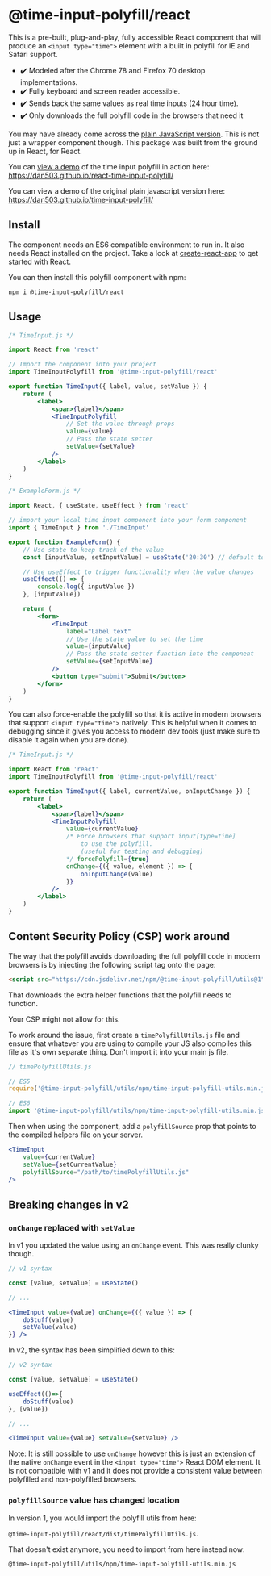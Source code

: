 # @time-input-polyfill/react

This is a pre-built, plug-and-play, fully accessible React component that will produce an `<input type="time">` element with a built in polyfill for IE and Safari support.

-   ✔️ Modeled after the Chrome 78 and Firefox 70 desktop implementations.
-   ✔️ Fully keyboard and screen reader accessible.
-   ✔️ Sends back the same values as real time inputs (24 hour time).
-   ✔️ Only downloads the full polyfill code in the browsers that need it

You may have already come across the [plain JavaScript version](https://www.npmjs.com/package/time-input-polyfill). This is not just a wrapper component though. This package was built from the ground up in React, for React.

You can [view a demo](https://dan503.github.io/react-time-input-polyfill/) of the time input polyfill in action here: https://dan503.github.io/react-time-input-polyfill/

You can view a demo of the original plain javascript version here: https://dan503.github.io/time-input-polyfill/

## Install

The component needs an ES6 compatible environment to run in. It also needs React installed on the project. Take a look at [create-react-app](https://create-react-app.dev/docs/getting-started) to get started with React.

You can then install this polyfill component with npm:

```
npm i @time-input-polyfill/react
```

## Usage

```jsx
/* TimeInput.js */

import React from 'react'

// Import the component into your project
import TimeInputPolyfill from '@time-input-polyfill/react'

export function TimeInput({ label, value, setValue }) {
	return (
		<label>
			<span>{label}</span>
			<TimeInputPolyfill
				// Set the value through props
				value={value}
				// Pass the state setter
				setValue={setValue}
			/>
		</label>
	)
}
```

```jsx
/* ExampleForm.js */

import React, { useState, useEffect } from 'react'

// import your local time input component into your form component
import { TimeInput } from './TimeInput'

export function ExampleForm() {
	// Use state to keep track of the value
	const [inputValue, setInputValue] = useState('20:30') // default to 8:30 PM

	// Use useEffect to trigger functionality when the value changes
	useEffect(() => {
		console.log({ inputValue })
	}, [inputValue])

	return (
		<form>
			<TimeInput
				label="Label text"
				// Use the state value to set the time
				value={inputValue}
				// Pass the state setter function into the component
				setValue={setInputValue}
			/>
			<button type="submit">Submit</button>
		</form>
	)
}
```

You can also force-enable the polyfill so that it is active in modern browsers that support `<input type="time">` natively. This is helpful when it comes to debugging since it gives you access to modern dev tools (just make sure to disable it again when you are done).

```jsx
/* TimeInput.js */

import React from 'react'
import TimeInputPolyfill from '@time-input-polyfill/react'

export function TimeInput({ label, currentValue, onInputChange }) {
	return (
		<label>
			<span>{label}</span>
			<TimeInputPolyfill
				value={currentValue}
				/* Force browsers that support input[type=time]
					to use the polyfill.
					(useful for testing and debugging)
				*/ forcePolyfill={true}
				onChange={({ value, element }) => {
					onInputChange(value)
				}}
			/>
		</label>
	)
}
```

## Content Security Policy (CSP) work around

The way that the polyfill avoids downloading the full polyfill code in modern browsers is by injecting the following script tag onto the page:

```html
<script src="https://cdn.jsdelivr.net/npm/@time-input-polyfill/utils@1"></script>
```

That downloads the extra helper functions that the polyfill needs to function.

Your CSP might not allow for this.

To work around the issue, first create a `timePolyfillUtils.js` file and ensure that whatever you are using to compile your JS also compiles this file as it's own separate thing. Don't import it into your main js file.

```js
// timePolyfillUtils.js

// ES5
require('@time-input-polyfill/utils/npm/time-input-polyfill-utils.min.js')

// ES6
import '@time-input-polyfill/utils/npm/time-input-polyfill-utils.min.js'
```

Then when using the component, add a `polyfillSource` prop that points to the compiled helpers file on your server.

```jsx
<TimeInput
	value={currentValue}
	setValue={setCurrentValue}
	polyfillSource="/path/to/timePolyfillUtils.js"
/>
```

## Breaking changes in v2

### `onChange` replaced with `setValue`

In v1 you updated the value using an `onChange` event. This was really clunky though.

```jsx
// v1 syntax

const [value, setValue] = useState()

// ...

<TimeInput value={value} onChange={({ value }) => {
	doStuff(value)
	setValue(value)
}} />
```

In v2, the syntax has been simplified down to this:

```jsx
// v2 syntax

const [value, setValue] = useState()

useEffect(()=>{
	doStuff(value)
}, [value])

// ...

<TimeInput value={value} setValue={setValue} />
```

Note: It is still possible to use `onChange` however this is just an extension of the native `onChange` event in the `<input type="time">` React DOM element. It is not compatible with v1 and it does not provide a consistent value between polyfilled and non-polyfilled browsers.

### `polyfillSource` value has changed location

In version 1, you would import the polyfill utils from here:

`@time-input-polyfill/react/dist/timePolyfillUtils.js`.

That doesn't exist anymore, you need to import from here instead now:

`@time-input-polyfill/utils/npm/time-input-polyfill-utils.min.js`
